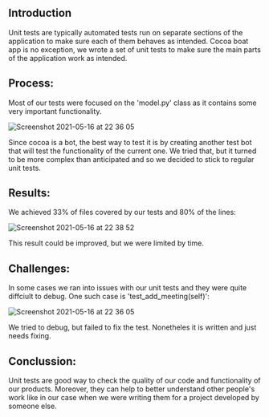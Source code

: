 ## Introduction 
Unit tests are typically automated tests run on separate sections of the application to make sure each of them behaves as intended. Cocoa boat app is no exception,
we wrote a set of unit tests to make sure the main parts of the application work as intended. 

## Process:
Most of our tests were focused on the 'model.py' class as it contains some very important functionality. 

![Screenshot 2021-05-16 at 22 36 05](https://user-images.githubusercontent.com/61206601/118411874-1b57fc00-b697-11eb-956e-aa127c1b8cc2.png)

Since cocoa is a bot, the best way to test it is by creating another test bot that will test the functionality of the current one. We tried that, but it turned to 
be more complex than anticipated and so we decided to stick to regular unit tests.

## Results:
We achieved 33% of files covered by our tests and 80% of the lines:

![Screenshot 2021-05-16 at 22 38 52](https://user-images.githubusercontent.com/61206601/118411942-7ee22980-b697-11eb-81dd-7d1c3b04888c.png)

This result could be improved, but we were limited by time.

## Challenges:
In some cases we ran into issues with our unit tests and they were quite diffciult to debug. One such case is 'test_add_meeting(self)':

![Screenshot 2021-05-16 at 22 36 05](https://user-images.githubusercontent.com/61206601/118411874-1b57fc00-b697-11eb-956e-aa127c1b8cc2.png)

We tried to debug, but failed to fix the test. Nonetheles it is written and just needs fixing.

## Conclussion:

Unit tests are good way to check the quality of our code and functionality of our products. Moreover, they can help to better understand other people's work like in
our case when we were writing them for a project developed by someone else. 
